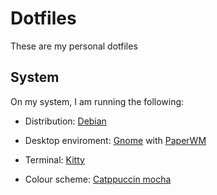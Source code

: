 # Dotfiles

These are my personal dotfiles

## System

On my system, I am running the following:

- Distribution: [Debian](https://www.debian.org/)

- Desktop enviroment: [Gnome](https://www.gnome.org/) with [PaperWM](https://github.com/paperwm/PaperWM)

- Terminal: [Kitty](https://sw.kovidgoyal.net/kitty/)

- Colour scheme: [Catppuccin mocha](https://github.com/catppuccin/catppuccin)
